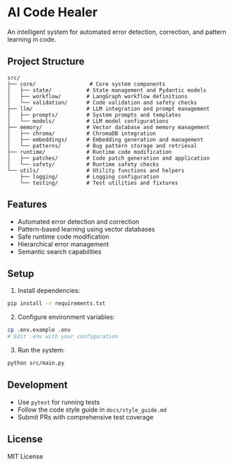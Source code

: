 # AI Code Healer

An intelligent system for automated error detection, correction, and pattern learning in code.

## Project Structure

```
src/
├── core/                 # Core system components
│   ├── state/           # State management and Pydantic models
│   ├── workflow/        # LangGraph workflow definitions
│   └── validation/      # Code validation and safety checks
├── llm/                 # LLM integration and prompt management
│   ├── prompts/         # System prompts and templates
│   └── models/          # LLM model configurations
├── memory/              # Vector database and memory management
│   ├── chroma/          # ChromaDB integration
│   ├── embeddings/      # Embedding generation and management
│   └── patterns/        # Bug pattern storage and retrieval
├── runtime/             # Runtime code modification
│   ├── patches/         # Code patch generation and application
│   └── safety/          # Runtime safety checks
└── utils/               # Utility functions and helpers
    ├── logging/         # Logging configuration
    └── testing/         # Test utilities and fixtures
```

## Features

- Automated error detection and correction
- Pattern-based learning using vector databases
- Safe runtime code modification
- Hierarchical error management
- Semantic search capabilities

## Setup

1. Install dependencies:
```bash
pip install -r requirements.txt
```

2. Configure environment variables:
```bash
cp .env.example .env
# Edit .env with your configuration
```

3. Run the system:
```bash
python src/main.py
```

## Development

- Use `pytest` for running tests
- Follow the code style guide in `docs/style_guide.md`
- Submit PRs with comprehensive test coverage

## License

MIT License
